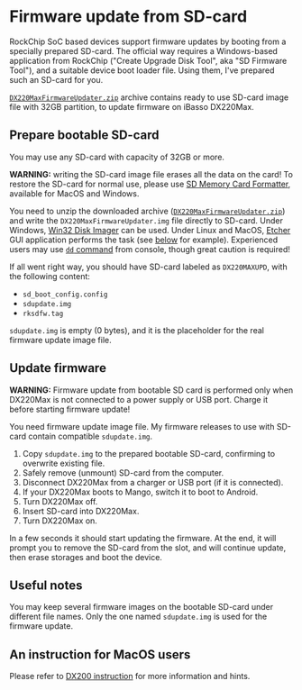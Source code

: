# Firmware update from SD-card

RockChip SoC based devices support firmware updates by booting from a specially prepared SD-card. The official way requires a Windows-based application from RockChip ("Create Upgrade Disk Tool", aka "SD Firmware Tool"), and a suitable device boot loader file. Using them, I've prepared such an SD-card for you.

[`DX220MaxFirmwareUpdater.zip`](https://github.com/Lurker00/DX220Max-Firmware-Add-on/releases/download/DX220MaxFirmwareUpdater/DX220MaxFirmwareUpdater.zip) archive contains ready to use SD-card image file with 32GB partition, to update firmware on iBasso DX220Max.

## Prepare bootable SD-card
You may use any SD-card with capacity of 32GB or more.

**WARNING:** writing the SD-card image file erases all the data on the card! To restore the SD-card for normal use, please use [SD Memory Card Formatter](https://www.sdcard.org/downloads/formatter_4/), available for MacOS and Windows.

You need to unzip the downloaded archive ([`DX220MaxFirmwareUpdater.zip`](https://github.com/Lurker00/DX220Max-Firmware-Add-on/releases/download/DX220MaxFirmwareUpdater/DX220MaxFirmwareUpdater.zip)) and write the `DX220MaxFirmwareUpdater.img` file directly to SD-card. Under Windows, [Win32 Disk Imager](https://sourceforge.net/projects/win32diskimager/) can be used. Under Linux and MacOS, [Etcher](https://en.wikipedia.org/wiki/Etcher_(software)) GUI application performs the task (see [below](#an-instruction-for-macos-users) for example). Experienced users may use [`dd` command](https://en.wikipedia.org/wiki/Dd_(Unix)) from console, though great caution is required!

If all went right way, you should have SD-card labeled as `DX220MAXUPD`, with the following content:
* `sd_boot_config.config`
* `sdupdate.img`
* `rksdfw.tag`

`sdupdate.img` is empty (0 bytes), and it is the placeholder for the real firmware update image file.

## Update firmware

**WARNING:** Firmware update from bootable SD card is performed only when DX220Max is not connected to a power supply or USB port. Charge it before starting firmware update!

You need firmware update image file. My firmware releases to use with SD-card contain compatible `sdupdate.img`.

1. Copy `sdupdate.img` to the prepared bootable SD-card, confirming to overwrite existing file.
2. Safely remove (unmount) SD-card from the computer.
3. Disconnect DX220Max from a charger or USB port (if it is connected).
4. If your DX220Max boots to Mango, switch it to boot to Android.
5. Turn DX220Max off.
6. Insert SD-card into DX220Max.
7. Turn DX220Max on.

In a few seconds it should start updating the firmware. At the end, it will prompt you to remove the SD-card from the slot, and will continue update, then erase storages and boot the device.

## Useful notes

You may keep several firmware images on the bootable SD-card under different file names. Only the one named `sdupdate.img` is used for the firmware update.

## An instruction for MacOS users

Please refer to [DX200 instruction](https://github.com/Lurker00/DX200-Firmware-Add-on/blob/master/FirmwareUpdater/README.md) for more information and hints.
